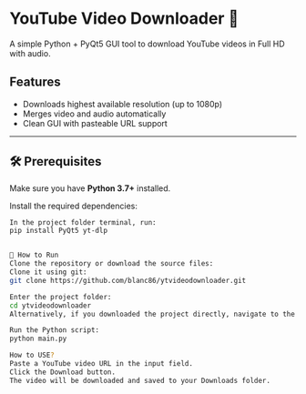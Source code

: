 # YouTube Video Downloader 🎥

A simple Python + PyQt5 GUI tool to download YouTube videos in Full HD with audio.

## Features
- Downloads highest available resolution (up to 1080p)
- Merges video and audio automatically
- Clean GUI with pasteable URL support

---

## 🛠️ Prerequisites

Make sure you have **Python 3.7+** installed.

Install the required dependencies:

```bash
In the project folder terminal, run:
pip install PyQt5 yt-dlp


🚀 How to Run
Clone the repository or download the source files:
Clone it using git:
git clone https://github.com/blanc86/ytvideodownloader.git

Enter the project folder:
cd ytvideodownloader
Alternatively, if you downloaded the project directly, navigate to the project folder.

Run the Python script:
python main.py

How to USE?
Paste a YouTube video URL in the input field.
Click the Download button.
The video will be downloaded and saved to your Downloads folder.
